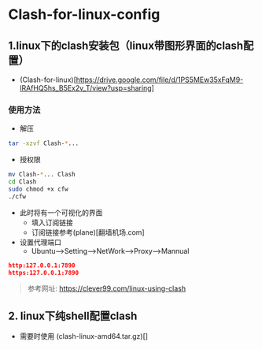 # Clash-for-linux-config
## 1.linux下的clash安装包（linux带图形界面的clash配置）
+ (Clash-for-linux)[https://drive.google.com/file/d/1PS5MEw35xFqM9-lRAfHQ5hs_B5Ex2v_T/view?usp=sharing]
### 使用方法
+ 解压
```bash
tar -xzvf Clash-*...
```
+ 授权限
```bash
mv Clash-*... Clash
cd Clash
sudo chmod +x cfw
./cfw
```
+ 此时将有一个可视化的界面
  + 填入订阅链接
  + 订阅链接参考(plane)[翻墙机场.com]
+ 设置代理端口
  + Ubuntu-->Setting-->NetWork-->Proxy-->Mannual
```json
http:127.0.0.1:7890
https:127.0.0.1:7890
``` 

> 参考网址: https://clever99.com/linux-using-clash
## 2. linux下纯shell配置clash
+ 需要时使用 (clash-linux-amd64.tar.gz)[]

